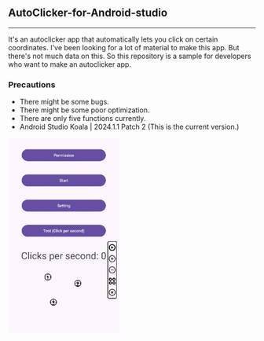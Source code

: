 ## AutoClicker-for-Android-studio  
---  
 It's an autoclicker app that automatically lets you click on certain coordinates. I've been looking for a lot of material to make this app. But there's not much data on this. So this repository is a sample for developers who want to make an autoclicker app.  
### Precautions  
- There might be some bugs.  
- There might be some poor optimization.
- There are only five functions currently.
- Android Studio Koala | 2024.1.1 Patch 2 (This is the current version.)  
<p>
  <img src="/image/screenshot1.png" alt="Image 1" width="45%" />
</p>


